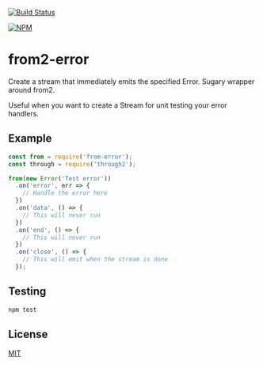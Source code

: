 [![Build Status](https://travis-ci.org/decompil3d/from2-error.svg?branch=master)](https://travis-ci.org/decompil3d/from2-error)

[![NPM](https://nodei.co/npm/from2-error.png?downloads=true&stars=true)](https://nodei.co/npm/from2-error/)

# from2-error
Create a stream that immediately emits the specified Error. Sugary wrapper around from2.

Useful when you want to create a Stream for unit testing your error handlers.

## Example

```js
const from = require('from-error');
const through = require('through2');

from(new Error('Test error'))
  .on('error', err => {
    // Handle the error here
  })
  .on('data', () => {
    // This will never run
  })
  .on('end', () => {
    // This will never run
  })
  .on('close', () => {
    // This will emit when the stream is done
  });
```

## Testing

```sh
npm test
```

## License
[MIT](LICENSE)

